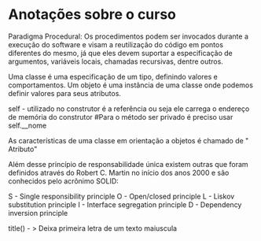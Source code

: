 # Anotações sobre o curso


Paradigma Procedural: Os procedimentos podem ser invocados durante a execução do 
software e visam a reutilização do código em pontos diferentes do mesmo, 
já que eles devem suportar a especificação de argumentos, variáveis locais, 
chamadas recursivas, dentre outros. 

Uma classe é uma especificação de um tipo, definindo valores e comportamentos.
Um objeto é uma instância de uma classe onde podemos definir valores para seus atributos.

self - utilizado no construtor é a referência ou seja ele carrega o endereço de memória do construtor
#Para o método ser privado é preciso usar self.__nome

As características de uma classe em orientação a objetos é chamado de " Atributo"

Além desse princípio de responsabilidade única existem outras que foram definidos 
através do Robert C. Martin no início dos anos 2000 e são conhecidos pelo acrônimo SOLID:

S - Single responsibility principle
O - Open/closed principle
L - Liskov substitution principle
I - Interface segregation principle
D - Dependency inversion principle

title() - > Deixa primeira letra de um texto maiuscula 
